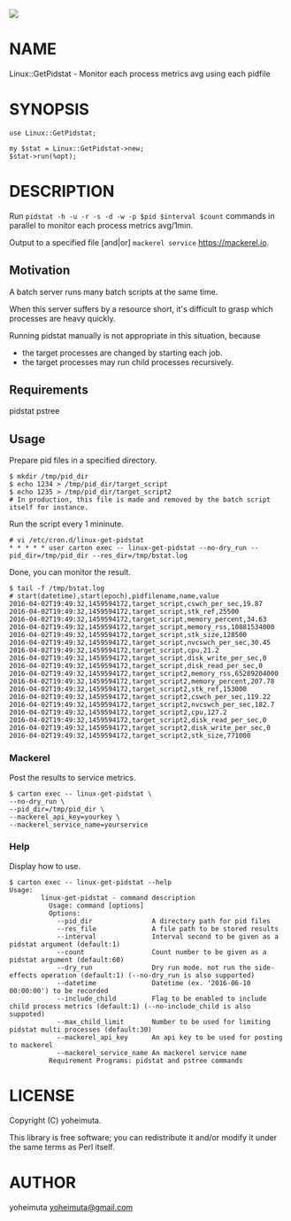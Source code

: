 <div>
    <a href="https://travis-ci.org/yoheimuta/Linux-GetPidstat"><img src="https://travis-ci.org/yoheimuta/Linux-GetPidstat.svg?branch=master"></a>
</div>

# NAME

Linux::GetPidstat - Monitor each process metrics avg using each pidfile

# SYNOPSIS

    use Linux::GetPidstat;

    my $stat = Linux::GetPidstat->new;
    $stat->run(%opt);

# DESCRIPTION

Run `pidstat -h -u -r -s -d -w -p $pid $interval $count` commands in parallel to monitor each process metrics avg/1min.

Output to a specified file \[and|or\] `mackerel service` https://mackerel.io.

## Motivation

A batch server runs many batch scripts at the same time.

When this server suffers by a resource short, it's difficult to grasp which processes are heavy quickly.

Running pidstat manually is not appropriate in this situation, because

- the target processes are changed by starting each job.
- the target processes may run child processes recursively.

## Requirements

pidstat
pstree

## Usage

Prepare pid files in a specified directory.

    $ mkdir /tmp/pid_dir
    $ echo 1234 > /tmp/pid_dir/target_script
    $ echo 1235 > /tmp/pid_dir/target_script2
    # In production, this file is made and removed by the batch script itself for instance.

Run the script every 1 mininute.

    # vi /etc/cron.d/linux-get-pidstat
    * * * * * user carton exec -- linux-get-pidstat --no-dry_run --pid_dir=/tmp/pid_dir --res_dir=/tmp/bstat.log

Done, you can monitor the result.

    $ tail -f /tmp/bstat.log
    # start(datetime),start(epoch),pidfilename,name,value
    2016-04-02T19:49:32,1459594172,target_script,cswch_per_sec,19.87
    2016-04-02T19:49:32,1459594172,target_script,stk_ref,25500
    2016-04-02T19:49:32,1459594172,target_script,memory_percent,34.63
    2016-04-02T19:49:32,1459594172,target_script,memory_rss,10881534000
    2016-04-02T19:49:32,1459594172,target_script,stk_size,128500
    2016-04-02T19:49:32,1459594172,target_script,nvcswch_per_sec,30.45
    2016-04-02T19:49:32,1459594172,target_script,cpu,21.2
    2016-04-02T19:49:32,1459594172,target_script,disk_write_per_sec,0
    2016-04-02T19:49:32,1459594172,target_script,disk_read_per_sec,0
    2016-04-02T19:49:32,1459594172,target_script2,memory_rss,65289204000
    2016-04-02T19:49:32,1459594172,target_script2,memory_percent,207.78
    2016-04-02T19:49:32,1459594172,target_script2,stk_ref,153000
    2016-04-02T19:49:32,1459594172,target_script2,cswch_per_sec,119.22
    2016-04-02T19:49:32,1459594172,target_script2,nvcswch_per_sec,182.7
    2016-04-02T19:49:32,1459594172,target_script2,cpu,127.2
    2016-04-02T19:49:32,1459594172,target_script2,disk_read_per_sec,0
    2016-04-02T19:49:32,1459594172,target_script2,disk_write_per_sec,0
    2016-04-02T19:49:32,1459594172,target_script2,stk_size,771000

### Mackerel

Post the results to service metrics.

    $ carton exec -- linux-get-pidstat \
    --no-dry_run \
    --pid_dir=/tmp/pid_dir \
    --mackerel_api_key=yourkey \
    --mackerel_service_name=yourservice

### Help

Display how to use.

    $ carton exec -- linux-get-pidstat --help
    Usage:
            linux-get-pidstat - command description
              Usage: command [options]
              Options:
                --pid_dir               A directory path for pid files
                --res_file              A file path to be stored results
                --interval              Interval second to be given as a pidstat argument (default:1)
                --count                 Count number to be given as a pidstat argument (default:60)
                --dry_run               Dry run mode. not run the side-effects operation (default:1) (--no-dry_run is also supported)
                --datetime              Datetime (ex. '2016-06-10 00:00:00') to be recorded
                --include_child         Flag to be enabled to include child process metrics (default:1) (--no-include_child is also suppoted)
                --max_child_limit       Number to be used for limiting pidstat multi processes (default:30)
                --mackerel_api_key      An api key to be used for posting to mackerel
                --mackerel_service_name An mackerel service name
              Requirement Programs: pidstat and pstree commands

# LICENSE

Copyright (C) yoheimuta.

This library is free software; you can redistribute it and/or modify
it under the same terms as Perl itself.

# AUTHOR

yoheimuta <yoheimuta@gmail.com>
